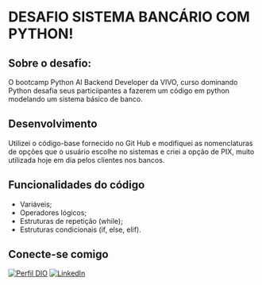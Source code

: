 # DESAFIO SISTEMA BANCÁRIO COM PYTHON!

## Sobre o desafio:
O bootcamp Python AI Backend Developer da VIVO, curso dominando Python desafia seus particiipantes a fazerem um código em python modelando um sistema básico de banco.

## Desenvolvimento

Utilizei o código-base fornecido no Git Hub e modifiquei as nomenclaturas de opções que o usuário escolhe no sistemas e criei a opção de PIX, muito utilizada hoje em dia pelos clientes nos bancos.

## Funcionalidades do código

- Variáveis;
- Operadores lógicos;
- Estruturas de repetição (while);
- Estruturas condicionais (if, else, elif).

## Conecte-se comigo
[![Perfil DIO](https://img.shields.io/badge/-Meu%20Perfil%20na%20DIO-30A3DC?style=for-the-badge)](https://www.dio.me/users/isabelapereiraf26)
[![LinkedIn](https://img.shields.io/badge/LinkedIn-0077B5?style=for-the-badge&logo=linkedin&logoColor=white)](https://www.linkedin.com/in/isabela-pereira9638/)

